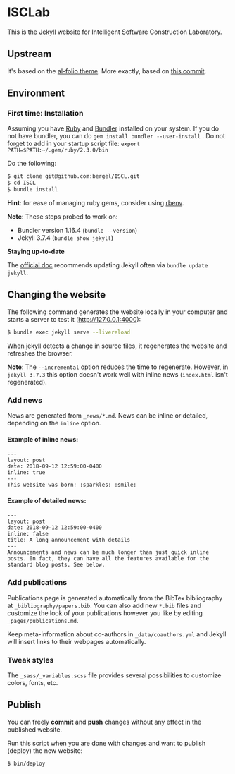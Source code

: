 # ISCLab

This is the [Jekyll](https://jekyllrb.com/) website for Intelligent Software Construction Laboratory.

## Upstream

It's based on the [al-folio theme](https://github.com/alshedivat/al-folio). More exactly, based on [this commit](https://github.com/alshedivat/al-folio/tree/8fc0c4b4e32ba7583e65ee95159903355c9d5ced).


## Environment

### First time: Installation

Assuming you have [Ruby](https://www.ruby-lang.org/en/downloads/) and [Bundler](https://bundler.io/) installed on your system. If you do not have bundler, you can do `gem install bundler --user-install` .
Do not forget to add in your startup script file: `export PATH=$PATH:~/.gem/ruby/2.3.0/bin`

Do the following:

```bash
$ git clone git@github.com:bergel/ISCL.git
$ cd ISCL
$ bundle install
```

**Hint**: for ease of managing ruby gems, consider using [rbenv](https://github.com/rbenv/rbenv).

**Note**: These steps probed to work on:
- Bundler version 1.16.4 (`bundle --version`)
- Jekyll 3.7.4 (`bundle show jekyll`)


**Staying up-to-date**

The [official doc](https://jekyllrb.com/docs/upgrading/) recommends updating Jekyll often via `bundle update jekyll`.


## Changing the website

The following command generates the website locally in your computer and starts a server to test it (<http://127.0.0.1:4000>):

```bash
$ bundle exec jekyll serve --livereload
```
When jekyll detects a change in source files, it regenerates the website and refreshes the browser.

**Note**: The `--incremental` option reduces the time to regenerate. However, in `jekyll 3.7.3` this option doesn't work well with inline news (`index.html` isn't regenerated).


### Add news

News are generated from `_news/*.md`.
News can be inline or detailed, depending on the `inline` option.

#### Example of inline news:
```
---
layout: post
date: 2018-09-12 12:59:00-0400
inline: true
---
This website was born! :sparkles: :smile:
```

#### Example of detailed news:
```
---
layout: post
date: 2018-09-12 12:59:00-0400
inline: false
title: A long announcement with details
---
Announcements and news can be much longer than just quick inline posts. In fact, they can have all the features available for the standard blog posts. See below.
```


### Add publications

Publications page is generated automatically from the BibTex bibliography at `_bibliography/papers.bib`.
You can also add new `*.bib` files and customize the look of your publications however you like by editing `_pages/publications.md`.

Keep meta-information about co-authors in `_data/coauthors.yml` and Jekyll will insert links to their webpages automatically.


### Tweak styles

The `_sass/_variables.scss` file provides several possibilities to customize colors, fonts, etc.


## Publish

You can freely **commit** and **push** changes without any effect in the published website.

Run this script when you are done with changes and want to publish (deploy) the new website:

```bash
$ bin/deploy
```
